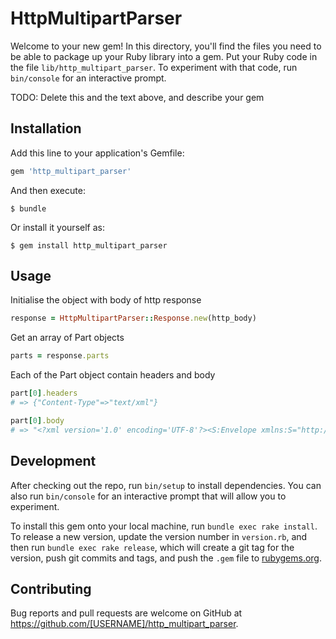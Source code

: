 # HttpMultipartParser

Welcome to your new gem! In this directory, you'll find the files you need to be able to package up your Ruby library into a gem. Put your Ruby code in the file `lib/http_multipart_parser`. To experiment with that code, run `bin/console` for an interactive prompt.

TODO: Delete this and the text above, and describe your gem

## Installation

Add this line to your application's Gemfile:

```ruby
gem 'http_multipart_parser'
```

And then execute:

    $ bundle

Or install it yourself as:

    $ gem install http_multipart_parser

## Usage

Initialise the object with body of http response
```ruby
response = HttpMultipartParser::Response.new(http_body)
```

Get an array of Part objects
```ruby
parts = response.parts
```

Each of the Part object contain headers and body
```ruby
part[0].headers
# => {"Content-Type"=>"text/xml"}

part[0].body
# => "<?xml version='1.0' encoding='UTF-8'?><S:Envelope xmlns:S="http://schemas.xmlsoap.org/soap/envelope/"><S:Body /></S:Envelope>"
```

## Development

After checking out the repo, run `bin/setup` to install dependencies. You can also run `bin/console` for an interactive prompt that will allow you to experiment.

To install this gem onto your local machine, run `bundle exec rake install`. To release a new version, update the version number in `version.rb`, and then run `bundle exec rake release`, which will create a git tag for the version, push git commits and tags, and push the `.gem` file to [rubygems.org](https://rubygems.org).

## Contributing

Bug reports and pull requests are welcome on GitHub at https://github.com/[USERNAME]/http_multipart_parser.

